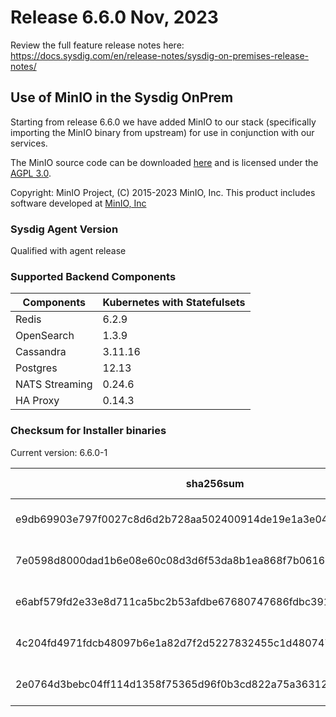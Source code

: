 Release 6.6.0 Nov, 2023
===

Review the full feature release notes here: https://docs.sysdig.com/en/release-notes/sysdig-on-premises-release-notes/

## Use of MinIO in the Sysdig OnPrem

Starting from release 6.6.0 we have added MinIO to our stack (specifically importing the MinIO binary from upstream) for use in conjunction with our services.

The MinIO source code can be downloaded [here](https://github.com/minio/minio) and is licensed under the [AGPL 3.0](https://github.com/minio/minio/blob/master/LICENSE).

Copyright: MinIO Project, (C) 2015-2023 MinIO, Inc. This product includes software developed at [MinIO, Inc](https://min.io/)

### Sysdig Agent Version

Qualified with agent release

### Supported Backend Components

| **Components** | **Kubernetes with Statefulsets** |
|---|---|
| Redis                      | 6.2.9 |
| OpenSearch                 | 1.3.9 |
| Cassandra                  | 3.11.16 |
| Postgres                   | 12.13 |
| NATS Streaming             | 0.24.6 |
| HA Proxy                   | 0.14.3 |


### Checksum for Installer binaries

Current version: 6.6.0-1

| **sha256sum** | **Installer binary** |
|---|---|
| e9db69903e797f0027c8d6d2b728aa502400914de19e1a3e04ff927058cfea26 | installer-darwin-amd64 |
| 7e0598d8000dad1b6e08e60c08d3d6f53da8b1ea868f7b061664b502eb424302 | installer-darwin-arm64 |
| e6abf579fd2e33e8d711ca5bc2b53afdbe67680747686fdbc391c2cc80c88024 | installer-linux-amd64 |
| 4c204fd4971fdcb48097b6e1a82d7f2d5227832455c1d480747bc75393901113 | installer-linux-arm |
| 2e0764d3bebc04ff114d1358f75365d96f0b3cd822a75a36312cee9192590a09 | installer-linux-arm64 |


